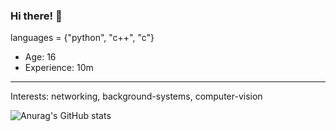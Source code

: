 ### Hi there! 👋
languages = {"python", "c++", "c"}
- Age: 16
- Experience: 10m
_________________________________
Interests: networking, background-systems, computer-vision 

![Anurag's GitHub stats](https://github-readme-stats.vercel.app/api?username=ortana&theme=dark&show_icons=true)
